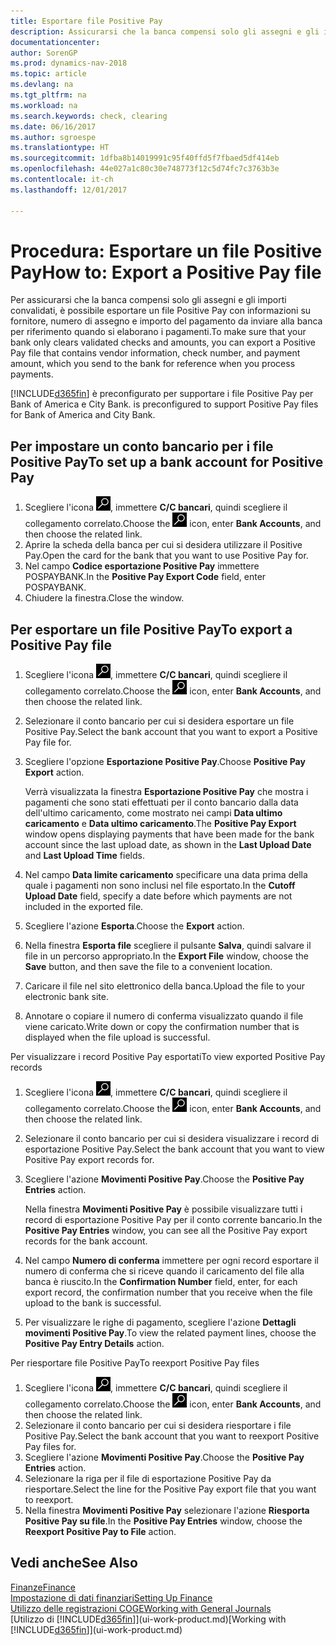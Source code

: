 ```yaml
---
title: Esportare file Positive Pay
description: Assicurarsi che la banca compensi solo gli assegni e gli importi convalidati tramite l'esportazione di file Positive Pay che contengano informazioni sul fornitore e pagamento.
documentationcenter: 
author: SorenGP
ms.prod: dynamics-nav-2018
ms.topic: article
ms.devlang: na
ms.tgt_pltfrm: na
ms.workload: na
ms.search.keywords: check, clearing
ms.date: 06/16/2017
ms.author: sgroespe
ms.translationtype: HT
ms.sourcegitcommit: 1dfba8b14019991c95f40ffd5f7fbaed5df414eb
ms.openlocfilehash: 44e027a1c80c30e748773f12c5d74fc7c3763b3e
ms.contentlocale: it-ch
ms.lasthandoff: 12/01/2017

---
```

# <a name="how-to-export-a-positive-pay-file"></a><span data-ttu-id="fd7aa-103">Procedura: Esportare un file Positive Pay</span><span class="sxs-lookup"><span data-stu-id="fd7aa-103">How to: Export a Positive Pay file</span></span>
<span data-ttu-id="fd7aa-104">Per assicurarsi che la banca compensi solo gli assegni e gli importi convalidati, è possibile esportare un file Positive Pay con informazioni su fornitore, numero di assegno e importo del pagamento da inviare alla banca per riferimento quando si elaborano i pagamenti.</span><span class="sxs-lookup"><span data-stu-id="fd7aa-104">To make sure that your bank only clears validated checks and amounts, you can export a Positive Pay file that contains vendor information, check number, and payment amount, which you send to the bank for reference when you process payments.</span></span>

[!INCLUDE[d365fin](includes/d365fin_md.md)]<span data-ttu-id="fd7aa-105"> è preconfigurato per supportare i file Positive Pay per Bank of America e City Bank.</span><span class="sxs-lookup"><span data-stu-id="fd7aa-105"> is preconfigured to support Positive Pay files for Bank of America and City Bank.</span></span>

## <a name="to-set-up-a-bank-account-for-positive-pay"></a><span data-ttu-id="fd7aa-106">Per impostare un conto bancario per i file Positive Pay</span><span class="sxs-lookup"><span data-stu-id="fd7aa-106">To set up a bank account for Positive Pay</span></span>
1. <span data-ttu-id="fd7aa-107">Scegliere l'icona ![Cerca pagina o report](media/ui-search/search_small.png "icona Cerca pagina o report"), immettere **C/C bancari**, quindi scegliere il collegamento correlato.</span><span class="sxs-lookup"><span data-stu-id="fd7aa-107">Choose the ![Search for Page or Report](media/ui-search/search_small.png "Search for Page or Report icon") icon, enter **Bank Accounts**, and then choose the related link.</span></span>
2. <span data-ttu-id="fd7aa-108">Aprire la scheda della banca per cui si desidera utilizzare il Positive Pay.</span><span class="sxs-lookup"><span data-stu-id="fd7aa-108">Open the card for the bank that you want to use Positive Pay for.</span></span>
3. <span data-ttu-id="fd7aa-109">Nel campo **Codice esportazione Positive Pay** immettere POSPAYBANK.</span><span class="sxs-lookup"><span data-stu-id="fd7aa-109">In the **Positive Pay Export Code** field, enter POSPAYBANK.</span></span>
4. <span data-ttu-id="fd7aa-110">Chiudere la finestra.</span><span class="sxs-lookup"><span data-stu-id="fd7aa-110">Close the window.</span></span>

## <a name="to-export-a-positive-pay-file"></a><span data-ttu-id="fd7aa-111">Per esportare un file Positive Pay</span><span class="sxs-lookup"><span data-stu-id="fd7aa-111">To export a Positive Pay file</span></span>
1. <span data-ttu-id="fd7aa-112">Scegliere l'icona ![Cerca pagina o report](media/ui-search/search_small.png "icona Cerca pagina o report"), immettere **C/C bancari**, quindi scegliere il collegamento correlato.</span><span class="sxs-lookup"><span data-stu-id="fd7aa-112">Choose the ![Search for Page or Report](media/ui-search/search_small.png "Search for Page or Report icon") icon, enter **Bank Accounts**, and then choose the related link.</span></span>
2. <span data-ttu-id="fd7aa-113">Selezionare il conto bancario per cui si desidera esportare un file Positive Pay.</span><span class="sxs-lookup"><span data-stu-id="fd7aa-113">Select the bank account that you want to export a Positive Pay file for.</span></span>
3. <span data-ttu-id="fd7aa-114">Scegliere l'opzione **Esportazione Positive Pay**.</span><span class="sxs-lookup"><span data-stu-id="fd7aa-114">Choose **Positive Pay Export** action.</span></span>

    <span data-ttu-id="fd7aa-115">Verrà visualizzata la finestra **Esportazione Positive Pay** che mostra i pagamenti che sono stati effettuati per il conto bancario dalla data dell'ultimo caricamento, come mostrato nei campi **Data ultimo caricamento** e **Data ultimo caricamento**.</span><span class="sxs-lookup"><span data-stu-id="fd7aa-115">The **Positive Pay Export** window opens displaying payments that have been made for the bank account since the last upload date, as shown in the **Last Upload Date** and **Last Upload Time** fields.</span></span>
4. <span data-ttu-id="fd7aa-116">Nel campo **Data limite caricamento** specificare una data prima della quale i pagamenti non sono inclusi nel file esportato.</span><span class="sxs-lookup"><span data-stu-id="fd7aa-116">In the **Cutoff Upload Date** field, specify a date before which payments are not included in the exported file.</span></span>
5. <span data-ttu-id="fd7aa-117">Scegliere l'azione **Esporta**.</span><span class="sxs-lookup"><span data-stu-id="fd7aa-117">Choose the **Export** action.</span></span>
6. <span data-ttu-id="fd7aa-118">Nella finestra **Esporta file** scegliere il pulsante **Salva**, quindi salvare il file in un percorso appropriato.</span><span class="sxs-lookup"><span data-stu-id="fd7aa-118">In the **Export File** window, choose the **Save** button, and then save the file to a convenient location.</span></span>
7. <span data-ttu-id="fd7aa-119">Caricare il file nel sito elettronico della banca.</span><span class="sxs-lookup"><span data-stu-id="fd7aa-119">Upload the file to your electronic bank site.</span></span>
8. <span data-ttu-id="fd7aa-120">Annotare o copiare il numero di conferma visualizzato quando il file viene caricato.</span><span class="sxs-lookup"><span data-stu-id="fd7aa-120">Write down or copy the confirmation number that is displayed when the file upload is successful.</span></span>

<span data-ttu-id="fd7aa-121">Per visualizzare i record Positive Pay esportati</span><span class="sxs-lookup"><span data-stu-id="fd7aa-121">To view exported Positive Pay records</span></span>

1. <span data-ttu-id="fd7aa-122">Scegliere l'icona ![Cerca pagina o report](media/ui-search/search_small.png "icona Cerca pagina o report"), immettere **C/C bancari**, quindi scegliere il collegamento correlato.</span><span class="sxs-lookup"><span data-stu-id="fd7aa-122">Choose the ![Search for Page or Report](media/ui-search/search_small.png "Search for Page or Report icon") icon, enter **Bank Accounts**, and then choose the related link.</span></span>
2. <span data-ttu-id="fd7aa-123">Selezionare il conto bancario per cui si desidera visualizzare i record di esportazione Positive Pay.</span><span class="sxs-lookup"><span data-stu-id="fd7aa-123">Select the bank account that you want to view Positive Pay export records for.</span></span>
3. <span data-ttu-id="fd7aa-124">Scegliere l'azione **Movimenti Positive Pay**.</span><span class="sxs-lookup"><span data-stu-id="fd7aa-124">Choose the **Positive Pay Entries** action.</span></span>

    <span data-ttu-id="fd7aa-125">Nella finestra **Movimenti Positive Pay** è possibile visualizzare tutti i record di esportazione Positive Pay per il conto corrente bancario.</span><span class="sxs-lookup"><span data-stu-id="fd7aa-125">In the **Positive Pay Entries** window, you can see all the Positive Pay export records for the bank account.</span></span>
4. <span data-ttu-id="fd7aa-126">Nel campo **Numero di conferma** immettere per ogni record esportare il numero di conferma che si riceve quando il caricamento del file alla banca è riuscito.</span><span class="sxs-lookup"><span data-stu-id="fd7aa-126">In the **Confirmation Number** field, enter, for each export record, the confirmation number that you receive when the file upload to the bank is successful.</span></span>
5. <span data-ttu-id="fd7aa-127">Per visualizzare le righe di pagamento, scegliere l'azione **Dettagli movimenti Positive Pay**.</span><span class="sxs-lookup"><span data-stu-id="fd7aa-127">To view the related payment lines, choose the **Positive Pay Entry Details** action.</span></span>

<span data-ttu-id="fd7aa-128">Per riesportare file Positive Pay</span><span class="sxs-lookup"><span data-stu-id="fd7aa-128">To reexport Positive Pay files</span></span>

1. <span data-ttu-id="fd7aa-129">Scegliere l'icona ![Cerca pagina o report](media/ui-search/search_small.png "icona Cerca pagina o report"), immettere **C/C bancari**, quindi scegliere il collegamento correlato.</span><span class="sxs-lookup"><span data-stu-id="fd7aa-129">Choose the ![Search for Page or Report](media/ui-search/search_small.png "Search for Page or Report icon") icon, enter **Bank Accounts**, and then choose the related link.</span></span>
2. <span data-ttu-id="fd7aa-130">Selezionare il conto bancario per cui si desidera riesportare i file Positive Pay.</span><span class="sxs-lookup"><span data-stu-id="fd7aa-130">Select the bank account that you want to reexport Positive Pay files for.</span></span>
3. <span data-ttu-id="fd7aa-131">Scegliere l'azione **Movimenti Positive Pay**.</span><span class="sxs-lookup"><span data-stu-id="fd7aa-131">Choose the **Positive Pay Entries** action.</span></span>
4. <span data-ttu-id="fd7aa-132">Selezionare la riga per il file di esportazione Positive Pay da riesportare.</span><span class="sxs-lookup"><span data-stu-id="fd7aa-132">Select the line for the Positive Pay export file that you want to reexport.</span></span>
5. <span data-ttu-id="fd7aa-133">Nella finestra **Movimenti Positive Pay** selezionare l'azione **Riesporta Positive Pay su file**.</span><span class="sxs-lookup"><span data-stu-id="fd7aa-133">In the **Positive Pay Entries** window, choose the **Reexport Positive Pay to File** action.</span></span>

## <a name="see-also"></a><span data-ttu-id="fd7aa-134">Vedi anche</span><span class="sxs-lookup"><span data-stu-id="fd7aa-134">See Also</span></span>
[<span data-ttu-id="fd7aa-135">Finanze</span><span class="sxs-lookup"><span data-stu-id="fd7aa-135">Finance</span></span>](finance.md)  
[<span data-ttu-id="fd7aa-136">Impostazione di dati finanziari</span><span class="sxs-lookup"><span data-stu-id="fd7aa-136">Setting Up Finance</span></span>](finance-setup-finance.md)  
[<span data-ttu-id="fd7aa-137">Utilizzo delle registrazioni COGE</span><span class="sxs-lookup"><span data-stu-id="fd7aa-137">Working with General Journals</span></span>](ui-work-general-journals.md)  
<span data-ttu-id="fd7aa-138">[Utilizzo di [!INCLUDE[d365fin](includes/d365fin_md.md)]](ui-work-product.md)</span><span class="sxs-lookup"><span data-stu-id="fd7aa-138">[Working with [!INCLUDE[d365fin](includes/d365fin_md.md)]](ui-work-product.md)</span></span>


